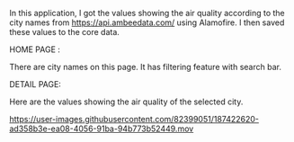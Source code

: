In this application, I got the values showing the air quality according to the city names from https://api.ambeedata.com/ using Alamofire. I then saved these values to the core data.

HOME PAGE :

There are city names on this page. It has filtering feature with search bar.

DETAIL PAGE:

Here are the values showing the air quality of the selected city.



https://user-images.githubusercontent.com/82399051/187422620-ad358b3e-ea08-4056-91ba-94b773b52449.mov

